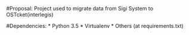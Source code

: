 #Proposal:
    Project used to migrate data from Sigi System to OSTcket(interlegis)

#Dependencies:
    * Python 3.5
    * Virtualenv
    * Others (at requirements.txt)